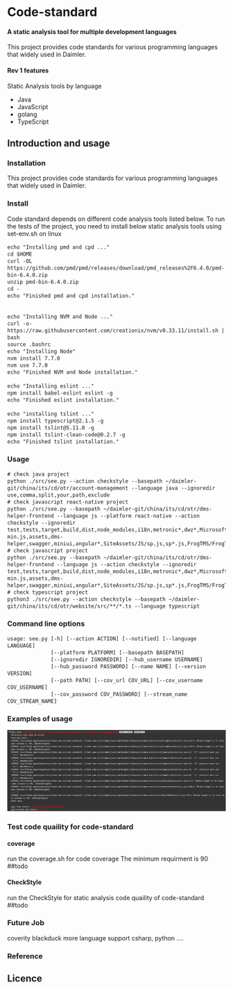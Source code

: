 # Code-standard
#### A static analysis tool for multiple development languages
This project provides code standards for various programming languages that widely used in Daimler.
#### Rev 1 features
Static Analysis tools by language
* Java
* JavaScript
* golang
* TypeScript
## Introduction and usage
### Installation
This project provides code standards for various programming languages that widely used in Daimler.
### Install
Code standard depends on different code analysis tools listed below. To run the tests of the project, you need to install below static analysis tools using set-env.sh on linux
```
echo "Installing pmd and cpd ..."
cd $HOME
curl -OL https://github.com/pmd/pmd/releases/download/pmd_releases%2F6.4.0/pmd-bin-6.4.0.zip
unzip pmd-bin-6.4.0.zip
cd -
echo "Finished pmd and cpd installation."


echo "Installing NVM and Node ..."
curl -o- https://raw.githubusercontent.com/creationix/nvm/v0.33.11/install.sh | bash
source .bashrc
echo "Installing Node"
nvm install 7.7.0
nvm use 7.7.0
echo "Finished NVM and Node installation."

echo "Installing eslint ..."
npm install babel-eslint eslint -g
echo "Finished eslint installation."

echo "installing tslint ..."
npm install typescript@2.1.5 -g
npm install tslint@5.11.0 -g
npm install tslint-clean-code@0.2.7 -g
echo "Finished tslint installation."

```

### Usage
```
# check java project
python ./src/see.py --action checkstyle --basepath ~/daimler-git/china/its/cd/otr/account-management --language java --ignoredir use,comma,split,your,path,exclude
# check javascript react-native project
python ./src/see.py --basepath ~/daimler-git/china/its/cd/otr/dms-helper-frontend --language js --platform react-native --action checkstyle --ignoredir test,tests,target,build,dist,node_modules,i18n,metronic*,dwz*,Microsoft*.js,jquery*,jquery*.js,*.min.js,*-min.js,assets,dms-helper,swagger,miniui,angular*,SiteAssets/JS/sp.js,sp*.js,FrogTMS/FrogTMS.WebUI/obj,layui,Plugins,*spec.js
# check javascript project
python ./src/see.py --basepath ~/daimler-git/china/its/cd/otr/dms-helper-frontend --language js --action checkstyle --ignoredir test,tests,target,build,dist,node_modules,i18n,metronic*,dwz*,Microsoft*.js,jquery*,jquery*.js,*.min.js,*-min.js,assets,dms-helper,swagger,miniui,angular*,SiteAssets/JS/sp.js,sp*.js,FrogTMS/FrogTMS.WebUI/obj,layui,Plugins,*spec.js
# check typescript project
python3 ./src/see.py --action checkstyle --basepath ~/daimler-git/china/its/cd/otr/website/src/**/*.ts --language typescript

```

### Command line options
```
usage: see.py [-h] [--action ACTION] [--notified] [--language LANGUAGE]
              [--platform PLATFORM] [--basepath BASEPATH]
              [--ignoredir IGNOREDIR] [--hub_username USERNAME]
              [--hub_password PASSWORD] [--name NAME] [--version VERSION]
              [--path PATH] [--cov_url COV_URL] [--cov_username COV_USERNAME]
              [--cov_password COV_PASSWORD] [--stream_name COV_STREAM_NAME]

```
### Examples of usage
![example of java static analysis](https://github.com/gaopgx/cloudcomputingsocial/blob/master/example-of-code.PNG?raw=true)

### Test code quaility for code-standard

#### coverage
run the coverage.sh for code coverage
The minimum requirment is 90
##todo



#### CheckStyle
run the CheckStyle for static analysis code quaility of code-standard
##todo
### Future Job
coverity
blackduck
more language support
csharp, python ....

### Reference


## Licence


